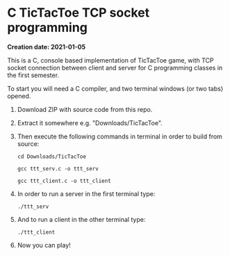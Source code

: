 # C TicTacToe TCP socket programming
**Creation date: 2021-01-05**

This is a C, console based implementation of TicTacToe game, with TCP socket connection between client and server for C programming classes in the first semester.

To start you will need a C compiler, and two terminal windows (or two tabs) opened.

1. Download ZIP with source code from this repo.
2. Extract it somewhere e.g. "Downloads/TicTacToe".
3. Then execute the following commands in terminal in order to build from source:

    ```cd Downloads/TicTacToe```

    ```gcc ttt_serv.c -o ttt_serv```

    ```gcc ttt_client.c -o ttt_client```

4. In order to run a server in the first terminal type:

    ```./ttt_serv```

5. And to run a client in the other terminal type:

    ```./ttt_client```

6. Now you can play!
